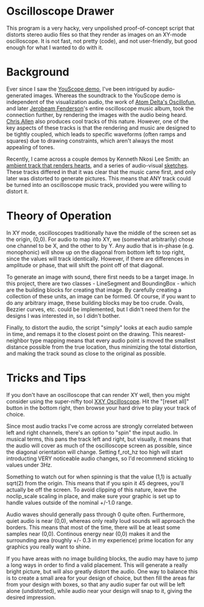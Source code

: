 # Oscilloscope Drawer
This program is a very hacky, very unpolished proof-of-concept
script that distorts stereo audio files so that they render
as images on an XY-mode oscilloscope. It is not fast, not
pretty (code), and not user-friendly, but good enough for what
I wanted to do with it.

# Background
Ever since I saw the [YouScope demo](https://www.youtube.com/watch?v=s1eNjUgaB-g),
I've been intrigued by audio-generated images. Whereas the soundtrack to the
YouScope demo is independent of the visualization audio, the work of
[Atom Delta's Oscillofun](https://www.youtube.com/watch?v=o4YyI6_y6kw), and later
[Jerobeam Fenderson](https://oscilloscopemusic.com/)'s entire oscilloscope music
album, took the connection further, by rendering the images with the audio being
heard. [Chris Allen](https://www.youtube.com/channel/UCSb9_amN9Oh2WJhDTwnG3NA)
also produces cool tracks of this nature. However, one of the key aspects of
these tracks is that the rendering and music are designed to be tightly coupled,
which leads to specific waveforms (often ramps and squares) due to drawing
constraints, which aren't always the most appealing of tones.

Recently, I came across a couple demos by Kenneth Nkosi Lee Smith: an
[ambient track that renders hearts](https://www.youtube.com/watch?v=RL8m5kaxVE4),
and a series of audio-visual [sketches](https://www.youtube.com/watch?v=GldvWj8t1ko).
These tracks differed in that it was clear that the music came first, and only
later was distorted to generate pictures. This means that ANY track could be
turned into an oscilloscope music track, provided you were willing to distort it.

# Theory of Operation
In XY mode, oscilloscopes traditionally have the middle of the screen set as
the origin, (0,0). For audio to map into XY, we (somewhat arbitrarily) chose
one channel to be X, and the other to by Y. Any audio that is in-phase
(e.g. monophonic) will show up on the diagonal from bottom left to top right,
since the values will track identically. However, if there are differences
in amplitude or phase, that will shift the point off of that diagonal.

To generate an image with sound, there first needs to be a target image.
In this project, there are two classes - LineSegment and BoundingBox -
which are the building blocks for creating that image. By carefully
creating a collection of these units, an image can be formed. Of
course, if you want to do any arbitrary image, these building blocks
may be too crude. Ovals, Bezzier curves, etc. could be implemented,
but I didn't need them for the designs I was interested in, so I
didn't bother.

Finally, to distort the audio, the script "simply" looks at each
audio sample in time, and remaps it to the closest point on the drawing.
This nearest-neighbor type mapping means that every audio point is moved
the smallest distance possible from the true location, thus minimizing
the total distortion, and making the track sound as close to the original
as possible.

# Tricks and Tips
If you don't have an oscilloscope that can render XY well, then
you might consider using the super-nifty tool
[XXY Oscilloscope](https://dood.al/oscilloscope/). Hit the
"[reset all]" button in the bottom right, then browse your
hard drive to play your track of choice.

Since most audio tracks I've come across are strongly correlated
between left and right channels, there's an option to "spin" the
input audio. In musical terms, this pans the track left and right,
but visually, it means that the audio will cover as much of the
oscilloscope screen as possible, since the diagonal orientation
will change. Setting f_rot_hz too high will start introducting
VERY noticeable audio changes, so I'd recommend sticking to
values under 3Hz.

Something to watch out for when spinning is
that the value (1,1) is actually sqrt(2) from the origin. This
means that if you spin it 45 degrees, you'll actually be off
the screen. To avoid clipping of this nature, leave the
noclip_scale scaling in place, and make sure your graphic
is set up to handle values outside of the nominal +/-1.0
range.

Audio waves should generally pass through 0 quite often.
Furthermore, quiet audio is near (0,0), whereas only really
loud sounds will approach the borders. This means that most
of the time, there will be at least some samples near
(0,0). Continous energy near (0,0) makes it and the
surrounding area (roughly +/- 0.3 in my experience)
prime location for any graphics you really want to shine.

If you have areas with no image building blocks, the
audio may have to jump a long ways in order to find a
valid placement. This will generate a really bright
picture, but will also greatly distort the audio.
One way to balance this is to create a small area
for your design of choice, but then fill the areas
far from your design with boxes, so that any audio
super far out will be left alone (undistorted), while
audio near your design will snap to it, giving the
desired impression.
